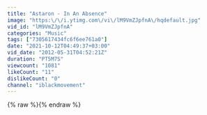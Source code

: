 ```yaml
---
title: "Astaron - In An Absence"
image: "https:\/\/i.ytimg.com\/vi\/lM9VmZJpfnA\/hqdefault.jpg"
vid_id: "lM9VmZJpfnA"
categories: "Music"
tags: ["7305617434fc6f6ee761a0"]
date: "2021-10-12T04:49:37+03:00"
vid_date: "2012-05-31T04:52:21Z"
duration: "PT5M7S"
viewcount: "1081"
likeCount: "11"
dislikeCount: "0"
channel: "iblackmovement"
---
```

{% raw %}{% endraw %}
